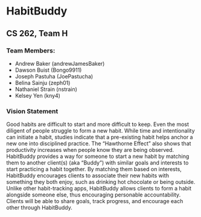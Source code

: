 # HabitBuddy
## CS 262, Team H
### Team Members:
  * Andrew Baker (andrewJamesBaker)
  * Dawson Buist (Bongo9911)
  * Joseph Pastuha (JoePastucha)
  * Belina Sainju (zeph01)
  * Nathaniel Strain (nstrain)
  * Kelsey Yen (kny4)
  
### Vision Statement
Good habits are difficult to start and more difficult to keep. Even the most diligent of people struggle to form a new habit. While time and intentionality can initiate a habit, studies indicate that a pre-existing habit helps anchor a new one into disciplined practice. The “Hawthorne Effect” also shows that productivity increases when people know they are being observed. HabitBuddy provides a way for someone to start a new habit by matching them to another client(s) (aka “Buddy”) with similar goals and interests to start practicing a habit together. By matching them based on interests, HabitBuddy encourages clients to associate their new habits with something they both enjoy, such as drinking hot chocolate or being outside. Unlike other habit-tracking apps, HabitBuddy allows clients to form a habit alongside someone else, thus encouraging personable accountability. Clients will be able to share goals, track progress, and encourage each other through HabitBuddy. 
